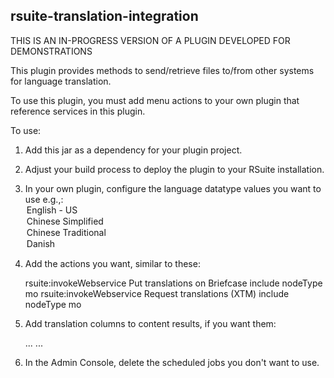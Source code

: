 rsuite-translation-integration
-----

THIS IS AN IN-PROGRESS VERSION OF A PLUGIN DEVELOPED FOR DEMONSTRATIONS

This plugin provides methods to send/retrieve files to/from other systems for language translation. 

To use this plugin, you must add menu actions to your own plugin that reference services in this plugin.

To use:

1) Add this jar as a dependency for your plugin project.

2) Adjust your build process to deploy the plugin to your RSuite installation.

3) In your own plugin, configure the language datatype values you want to use e.g.,:
	<datatypeDefinition name="languageDt">
		<optionList>
			<option label="English - US" value="en-US"/>
			<option label="Chinese Simplified" value="zh-CN"/>
			<option label="Chinese Traditional" value="zh"/>
			<option label="Danish" value="da"/>
			...
		</optionList>
	</datatypeDefinition>

4) Add the actions you want, similar to these: 

	<contextMenuRuleSet name="menu.rsuite:translationsToBriefcase">
		<menuItemList>
			<menuItem id="menu.rsuite.translationsToBriefcase">
				<actionName>rsuite:invokeWebservice</actionName>
				<label>Put translations on Briefcase</label>
				<property name="remoteApiName" value="translation.ws.AddTranslationsToBriefcase"/>
				<property name="rsuite:group" value="translation"/>
				<property name="rsuite:path" value="Translation"/>
			</menuItem>
		</menuItemList>
		<ruleList>
			<rule>include nodeType mo</rule>
		</ruleList>
	</contextMenuRuleSet>
	<contextMenuRuleSet name="menu.rsuite:translationsRequest">
		<menuItemList>
			<menuItem id="menu.rsuite.translationsRequest">
				<actionName>rsuite:invokeWebservice</actionName>
				<label>Request translations (XTM)</label>
				<property name="remoteApiName" value="translation.ws.RequestTranslations"/>
				<property name="formId" value="form.translation.translationRequest"/>
				<property name="rsuite:group" value="translation"/>
				<property name="rsuite:path" value="Translation"/>
				<property name="serviceParams.client" value="IIC"/>
			</menuItem>
		</menuItemList>
		<ruleList>
			<rule>include nodeType mo</rule>
		</ruleList>
	</contextMenuRuleSet>

5) Add translation columns to content results, if you want them:

	<searchResultsConfiguration>
		<columnList>
			...
			<column name="language" label="Lang"/>
			<column name="translationOf" label="Translation Of"/>
			<column name="translationStatus" label="Status"/>
			...
		</columnList>
	</searchResultsConfiguration>

6) In the Admin Console, delete the scheduled jobs you don't want to use.
	
